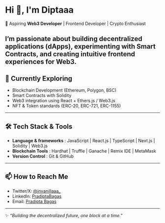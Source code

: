 # Hi 👋, I'm Diptaaa  

🚀 Aspiring **Web3 Developer** | Frontend Developer | Crypto Enthusiast  

I’m passionate about building **decentralized applications (dApps)**, experimenting with **Smart Contracts**, and creating intuitive **frontend experiences** for Web3.  
---
## 🌱 Currently Exploring
- Blockchain Development (Ethereum, Polygon, BSC)  
- Smart Contracts with Solidity  
- Web3 integration using React + Ethers.js / Web3.js  
- NFT & Token standards (ERC-20, ERC-721, ERC-1155)  
---
## 🛠 Tech Stack & Tools

- **Language & frameworks** : JavaScript | React.js | TypeScript | Next.js | Solidity | Web3.js
- **Blockchain Tools** : Hardhat | Truffle | Ganache | Remix IDE | MetaMask  
- **Version Control** : Git & GitHub  
---

## 📫 How to Reach Me
- Twitter/X: [@invanillaaa_](https://x.com/invanillaaa_)  
- LinkedIn: [PradiptaBagas](https://www.linkedin.com/in/pradiptabagas/)  
- Email: [Pradipta Bagas](pradiptabagas509@gmail.com)  

---
✨ *“Building the decentralized future, one block at a time.”*

